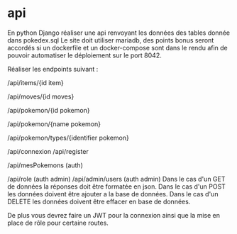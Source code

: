 # api
En python Django réaliser une api renvoyant les données des tables donnée dans pokedex.sql Le site doit utiliser mariadb, des points bonus seront accordés si un dockerfile et un docker-compose sont dans le rendu afin de pouvoir automatiser le déploiement sur le port 8042.

Réaliser les endpoints suivant :

/api/items/{id item}

/api/moves/{id moves}

/api/pokemon/{id pokemon}

/api/pokemon/{name pokemon}

/api/pokemon/types/{identifier pokemon}

/api/connexion /api/register

/api/mesPokemons (auth)

/api/role (auth admin) /api/admin/users (auth admin) Dans le cas d'un GET de données la réponses doit être formatée en json. Dans le cas d'un POST les données doivent être ajouter a la base de données. Dans le cas d'un DELETE les données doivent être effacer en base de données.

De plus vous devrez faire un JWT pour la connexion ainsi que la mise en place de rôle pour certaine routes.
